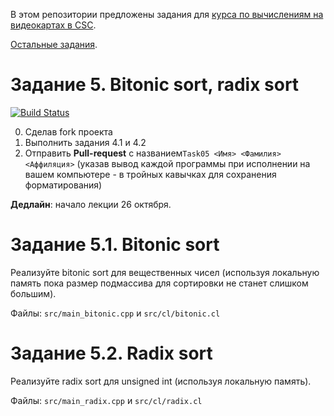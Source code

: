 В этом репозитории предложены задания для [курса по вычислениям на видеокартах в CSC](https://compscicenter.ru/courses/video_cards_computation/2020-autumn/).

[Остальные задания](https://github.com/GPGPUCourse/GPGPUTasks2020/).

# Задание 5. Bitonic sort, radix sort

[![Build Status](https://travis-ci.com/GPGPUCourse/GPGPUTasks2020.svg?branch=task05)](https://travis-ci.com/GPGPUCourse/GPGPUTasks2020)

0. Сделав fork проекта
1. Выполнить задания 4.1 и 4.2
2. Отправить **Pull-request** с названием```Task05 <Имя> <Фамилия> <Аффиляция>``` (указав вывод каждой программы при исполнении на вашем компьютере - в тройных кавычках для сохранения форматирования)

**Дедлайн**: начало лекции 26 октября.

Задание 5.1. Bitonic sort
=========

Реализуйте bitonic sort для вещественных чисел (используя локальную память пока размер подмассива для сортировки не станет слишком большим).

Файлы: ```src/main_bitonic.cpp``` и ```src/cl/bitonic.cl```

Задание 5.2. Radix sort
=========

Реализуйте radix sort для unsigned int (используя локальную память).

Файлы: ```src/main_radix.cpp``` и ```src/cl/radix.cl```

